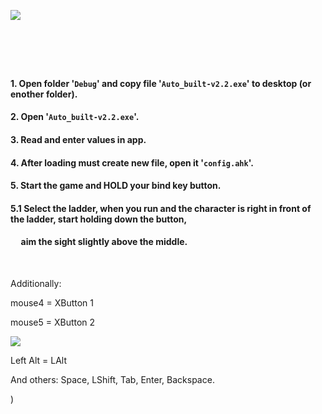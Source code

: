![](https://github.com/Stas-inside/Auto_built/blob/main/kis1-1.png)

#  

#### 1. Open folder '`Debug`' and copy file '`Auto_built-v2.2.exe`' to desktop (or enother folder).
#### 2. Open '`Auto_built-v2.2.exe`'.
#### 3. Read and enter values in app.
#### 4. After loading must create new file, open it '`config.ahk`'.
#### 5. Start the game and HOLD your bind key button.
#### 5.1  Select the ladder, when you run and the character is right in front of the ladder, start holding down the button,
####      aim the sight slightly above the middle.
 
 
Additionally:
 
 
mouse4 = XButton 1
 
 
mouse5 = XButton 2

![](https://github.com/Stas-inside/Auto_built/blob/main/Capture.PNG)

Left Alt = LAlt

And others:
Space, LShift, Tab, Enter, Backspace.

)

